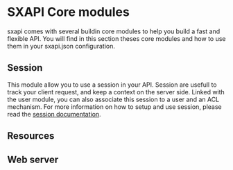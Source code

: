 # SXAPI Core modules

sxapi comes with several buildin core modules to help you build a fast and flexible API. You will find in this section theses core modules and how to use them in your sxapi.json configuration.

## Session

This module allow you to use a session in your API. Session are usefull to track your client request, and keep a context on the server side. Linked with the user module, you can also associate this session to a user and an ACL mechanism. For more information on how to setup and use session, please read the [session documentation](session.md).

## Resources


## Web server


